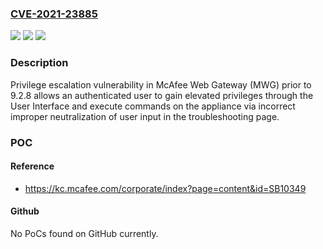 ### [CVE-2021-23885](https://cve.mitre.org/cgi-bin/cvename.cgi?name=CVE-2021-23885)
![](https://img.shields.io/static/v1?label=Product&message=McAfee%20Web%20Gateway%20(MWG)&color=blue)
![](https://img.shields.io/static/v1?label=Version&message=%3C%209.2.8%20&color=brighgreen)
![](https://img.shields.io/static/v1?label=Vulnerability&message=CWE-269%3A%20Improper%20Privilege%20Management%20&color=brighgreen)

### Description

Privilege escalation vulnerability in McAfee Web Gateway (MWG) prior to 9.2.8 allows an authenticated user to gain elevated privileges through the User Interface and execute commands on the appliance via incorrect improper neutralization of user input in the troubleshooting page.

### POC

#### Reference
- https://kc.mcafee.com/corporate/index?page=content&id=SB10349

#### Github
No PoCs found on GitHub currently.

